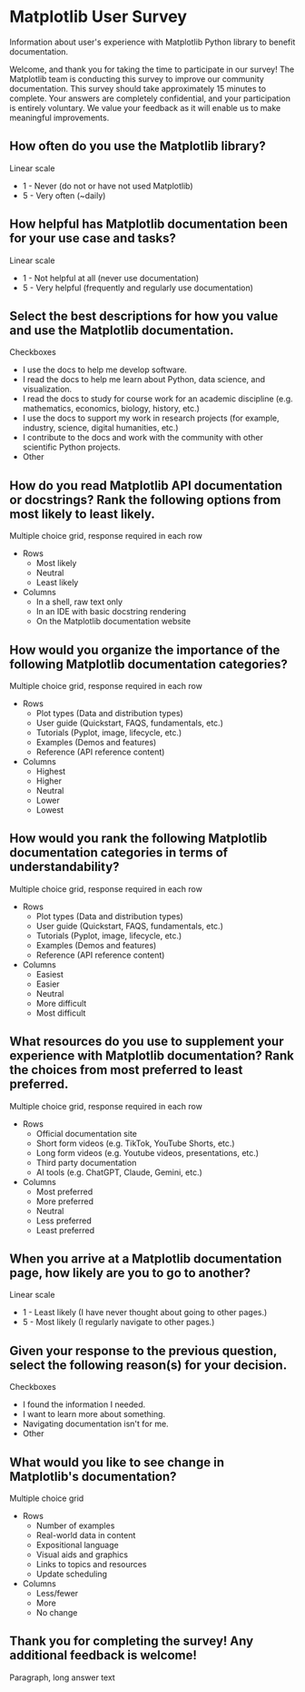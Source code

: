 # Matplotlib User Survey

Information about user's experience with Matplotlib Python library to benefit documentation.

Welcome, and thank you for taking the time to participate in our survey! The Matplotlib team is conducting this survey to improve our community documentation.  This survey should take approximately 15 minutes to complete. Your answers are completely confidential, and your participation is entirely voluntary. We value your feedback as it will enable us to make meaningful improvements.

## How often do you use the Matplotlib library?

Linear scale

- 1 - Never (do not or have not used Matplotlib)
- 5 - Very often (~daily)

## How helpful has Matplotlib documentation been for your use case and tasks?

Linear scale

- 1 - Not helpful at all (never use documentation)
- 5 - Very helpful (frequently and regularly use documentation)

## Select the best descriptions for how you value and use the Matplotlib documentation.

Checkboxes

- I use the docs to help me develop software.
- I read the docs to help me learn about Python, data science, and visualization.
- I read the docs to study for course work for an academic discipline (e.g. mathematics, economics, biology, history, etc.)
- I use the docs to support my work in research projects (for example, industry, science, digital humanities, etc.)
- I contribute to the docs and work with the community with other scientific Python projects.
- Other 

## How do you read Matplotlib API documentation or docstrings? Rank the following options from most likely to least likely.

Multiple choice grid, response required in each row

- Rows
    - Most likely
    - Neutral
    - Least likely
- Columns
    - In a shell, raw text only
    - In an IDE with basic docstring rendering
    - On the Matplotlib documentation website

## How would you organize the importance of the following Matplotlib documentation categories?

Multiple choice grid, response required in each row

- Rows
    - Plot types (Data and distribution types)
    - User guide (Quickstart, FAQS, fundamentals, etc.)
    - Tutorials (Pyplot, image, lifecycle, etc.)
    - Examples (Demos and features)
    - Reference (API reference content)
- Columns
    - Highest
    - Higher
    - Neutral
    - Lower
    - Lowest

## How would you rank the following Matplotlib documentation categories in terms of understandability?

Multiple choice grid, response required in each row

- Rows
    - Plot types (Data and distribution types)
    - User guide (Quickstart, FAQS, fundamentals, etc.)
    - Tutorials (Pyplot, image, lifecycle, etc.)
    - Examples (Demos and features)
    - Reference (API reference content)
- Columns
    - Easiest
    - Easier
    - Neutral
    - More difficult
    - Most difficult

## What resources do you use to supplement your experience with Matplotlib documentation? Rank the choices from most preferred to least preferred.

Multiple choice grid, response required in each row

- Rows
    - Official documentation site
    - Short form videos (e.g. TikTok, YouTube Shorts, etc.)
    - Long form videos (e.g. Youtube videos, presentations, etc.)
    - Third party documentation
    - AI tools (e.g. ChatGPT, Claude, Gemini, etc.)
- Columns
    - Most preferred
    - More preferred
    - Neutral
    - Less preferred
    - Least preferred

## When you arrive at a Matplotlib documentation page, how likely are you to go to another?

Linear scale

- 1 - Least likely (I have never thought about going to other pages.)
- 5 - Most likely (I regularly navigate to other pages.)

## Given your response to the previous question, select the following reason(s) for your decision.

Checkboxes

- I found the information I needed.
- I want to learn more about something.
- Navigating documentation isn't for me.
- Other

## What would you like to see change in Matplotlib's documentation?

Multiple choice grid

- Rows
    - Number of examples
    - Real-world data in content
    - Expositional language
    - Visual aids and graphics
    - Links to topics and resources
    - Update scheduling
- Columns
    - Less/fewer
    - More
    - No change

## Thank you for completing the survey! Any additional feedback is welcome!

Paragraph, long answer text